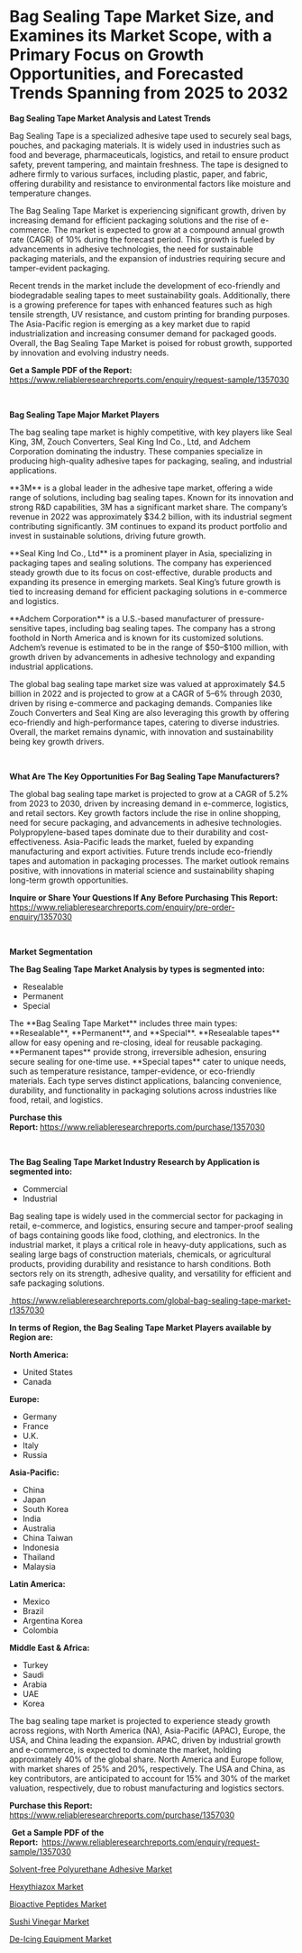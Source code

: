 <p><h1>Bag Sealing Tape Market Size, and Examines its Market Scope, with a Primary Focus on Growth Opportunities, and Forecasted Trends Spanning from 2025 to 2032</h1></p><p><strong>Bag Sealing Tape Market Analysis and Latest Trends</strong></p>
<p><p>Bag Sealing Tape is a specialized adhesive tape used to securely seal bags, pouches, and packaging materials. It is widely used in industries such as food and beverage, pharmaceuticals, logistics, and retail to ensure product safety, prevent tampering, and maintain freshness. The tape is designed to adhere firmly to various surfaces, including plastic, paper, and fabric, offering durability and resistance to environmental factors like moisture and temperature changes.</p><p>The Bag Sealing Tape Market is experiencing significant growth, driven by increasing demand for efficient packaging solutions and the rise of e-commerce. The market is expected to grow at a compound annual growth rate (CAGR) of 10% during the forecast period. This growth is fueled by advancements in adhesive technologies, the need for sustainable packaging materials, and the expansion of industries requiring secure and tamper-evident packaging.</p><p>Recent trends in the market include the development of eco-friendly and biodegradable sealing tapes to meet sustainability goals. Additionally, there is a growing preference for tapes with enhanced features such as high tensile strength, UV resistance, and custom printing for branding purposes. The Asia-Pacific region is emerging as a key market due to rapid industrialization and increasing consumer demand for packaged goods. Overall, the Bag Sealing Tape Market is poised for robust growth, supported by innovation and evolving industry needs.</p></p>
<p><strong>Get a Sample PDF of the Report:&nbsp;</strong> <a href="https://www.reliableresearchreports.com/enquiry/request-sample/1357030?utm_campaign=116&utm_medium=2&utm_source=Github&utm_content=ia&utm_term=24012025&utm_id=bag-sealing-tape">https://www.reliableresearchreports.com/enquiry/request-sample/1357030</a></p>
<p>&nbsp;</p>
<p><strong>Bag Sealing Tape Major Market Players</strong></p>
<p><p>The bag sealing tape market is highly competitive, with key players like Seal King, 3M, Zouch Converters, Seal King Ind Co., Ltd, and Adchem Corporation dominating the industry. These companies specialize in producing high-quality adhesive tapes for packaging, sealing, and industrial applications.</p><p>**3M** is a global leader in the adhesive tape market, offering a wide range of solutions, including bag sealing tapes. Known for its innovation and strong R&D capabilities, 3M has a significant market share. The company’s revenue in 2022 was approximately $34.2 billion, with its industrial segment contributing significantly. 3M continues to expand its product portfolio and invest in sustainable solutions, driving future growth.</p><p>**Seal King Ind Co., Ltd** is a prominent player in Asia, specializing in packaging tapes and sealing solutions. The company has experienced steady growth due to its focus on cost-effective, durable products and expanding its presence in emerging markets. Seal King’s future growth is tied to increasing demand for efficient packaging solutions in e-commerce and logistics.</p><p>**Adchem Corporation** is a U.S.-based manufacturer of pressure-sensitive tapes, including bag sealing tapes. The company has a strong foothold in North America and is known for its customized solutions. Adchem’s revenue is estimated to be in the range of $50–$100 million, with growth driven by advancements in adhesive technology and expanding industrial applications.</p><p>The global bag sealing tape market size was valued at approximately $4.5 billion in 2022 and is projected to grow at a CAGR of 5–6% through 2030, driven by rising e-commerce and packaging demands. Companies like Zouch Converters and Seal King are also leveraging this growth by offering eco-friendly and high-performance tapes, catering to diverse industries. Overall, the market remains dynamic, with innovation and sustainability being key growth drivers.</p></p>
<p>&nbsp;</p>
<p><strong>What Are The Key Opportunities For Bag Sealing Tape Manufacturers?</strong></p>
<p><p>The global bag sealing tape market is projected to grow at a CAGR of 5.2% from 2023 to 2030, driven by increasing demand in e-commerce, logistics, and retail sectors. Key growth factors include the rise in online shopping, need for secure packaging, and advancements in adhesive technologies. Polypropylene-based tapes dominate due to their durability and cost-effectiveness. Asia-Pacific leads the market, fueled by expanding manufacturing and export activities. Future trends include eco-friendly tapes and automation in packaging processes. The market outlook remains positive, with innovations in material science and sustainability shaping long-term growth opportunities.</p></p>
<p><strong>Inquire or Share Your Questions If Any Before Purchasing This Report:</strong> <a href="https://www.reliableresearchreports.com/enquiry/pre-order-enquiry/1357030?utm_campaign=116&utm_medium=2&utm_source=Github&utm_content=ia&utm_term=24012025&utm_id=bag-sealing-tape">https://www.reliableresearchreports.com/enquiry/pre-order-enquiry/1357030</a></p>
<p>&nbsp;</p>
<p><strong>Market Segmentation</strong></p>
<p><strong>The Bag Sealing Tape Market Analysis by types is segmented into:</strong></p>
<p><ul><li>Resealable</li><li>Permanent</li><li>Special</li></ul></p>
<p><p>The **Bag Sealing Tape Market** includes three main types: **Resealable**, **Permanent**, and **Special**. **Resealable tapes** allow for easy opening and re-closing, ideal for reusable packaging. **Permanent tapes** provide strong, irreversible adhesion, ensuring secure sealing for one-time use. **Special tapes** cater to unique needs, such as temperature resistance, tamper-evidence, or eco-friendly materials. Each type serves distinct applications, balancing convenience, durability, and functionality in packaging solutions across industries like food, retail, and logistics.</p></p>
<p><strong>Purchase this Report:&nbsp;</strong><a href="https://www.reliableresearchreports.com/purchase/1357030?utm_campaign=116&utm_medium=2&utm_source=Github&utm_content=ia&utm_term=24012025&utm_id=bag-sealing-tape">https://www.reliableresearchreports.com/purchase/1357030</a></p>
<p>&nbsp;</p>
<p><strong>The Bag Sealing Tape Market Industry Research by Application is segmented into:</strong></p>
<p><ul><li>Commercial</li><li>Industrial</li></ul></p>
<p><p>Bag sealing tape is widely used in the commercial sector for packaging in retail, e-commerce, and logistics, ensuring secure and tamper-proof sealing of bags containing goods like food, clothing, and electronics. In the industrial market, it plays a critical role in heavy-duty applications, such as sealing large bags of construction materials, chemicals, or agricultural products, providing durability and resistance to harsh conditions. Both sectors rely on its strength, adhesive quality, and versatility for efficient and safe packaging solutions.</p></p>
<p><a href="https://www.reliableresearchreports.com/global-bag-sealing-tape-market-r1357030?utm_campaign=116&utm_medium=2&utm_source=Github&utm_content=ia&utm_term=24012025&utm_id=bag-sealing-tape">&nbsp;https://www.reliableresearchreports.com/global-bag-sealing-tape-market-r1357030</a></p>
<p><strong>In terms of Region, the Bag Sealing Tape Market Players available by Region are:</strong></p>
<p>
    <p> <strong> North America: </strong>
        <ul>
            <li>United States</li>
            <li>Canada</li>
        </ul>
        </p> 
    <p> <strong> Europe: </strong>
        <ul>
            <li>Germany</li>
            <li>France</li>
            <li>U.K.</li>
            <li>Italy</li>
            <li>Russia</li>
        </ul>
        </p> 
    <p> <strong> Asia-Pacific: </strong>
        <ul>
            <li>China</li>
            <li>Japan</li>
            <li>South Korea</li>
            <li>India</li>
            <li>Australia</li>
            <li>China Taiwan</li>
            <li>Indonesia</li>
            <li>Thailand</li>
            <li>Malaysia</li>
        </ul>
        </p> 
    <p> <strong> Latin America: </strong>
        <ul>
            <li>Mexico</li>
            <li>Brazil</li>
            <li>Argentina Korea</li>
            <li>Colombia</li>
        </ul>
        </p> 
    <p> <strong> Middle East & Africa: </strong>
        <ul>
            <li>Turkey</li>
            <li>Saudi</li>
            <li>Arabia</li>
            <li>UAE</li>
            <li>Korea</li>
        </ul>
    </p>
    </p>
<p><p>The bag sealing tape market is projected to experience steady growth across regions, with North America (NA), Asia-Pacific (APAC), Europe, the USA, and China leading the expansion. APAC, driven by industrial growth and e-commerce, is expected to dominate the market, holding approximately 40% of the global share. North America and Europe follow, with market shares of 25% and 20%, respectively. The USA and China, as key contributors, are anticipated to account for 15% and 30% of the market valuation, respectively, due to robust manufacturing and logistics sectors.</p></p>
<p><strong>Purchase this Report: </strong><a href="https://www.reliableresearchreports.com/purchase/1357030?utm_campaign=116&utm_medium=2&utm_source=Github&utm_content=ia&utm_term=24012025&utm_id=bag-sealing-tape">https://www.reliableresearchreports.com/purchase/1357030</a></p>
<p>&nbsp;<strong>Get a Sample PDF of the Report:&nbsp;&nbsp;</strong><a href="https://www.reliableresearchreports.com/enquiry/request-sample/1357030?utm_campaign=116&utm_medium=2&utm_source=Github&utm_content=ia&utm_term=24012025&utm_id=bag-sealing-tape">https://www.reliableresearchreports.com/enquiry/request-sample/1357030</a></p>
<p><strong></strong></p>
<p><p><a href="https://www.linkedin.com/pulse/solvent-free-polyurethane-adhesive-market-growth-study-ahnbf?utm_campaign=116&utm_medium=2&utm_source=Github&utm_content=ia&utm_term=24012025&utm_id=bag-sealing-tape">Solvent-free Polyurethane Adhesive Market</a></p><p><a href="https://github.com/bensemilia864/Market-Research-Report-List-1/blob/main/hexythiazox-market.md?utm_campaign=116&utm_medium=2&utm_source=Github&utm_content=ia&utm_term=24012025&utm_id=bag-sealing-tape">Hexythiazox Market</a></p><p><a href="https://github.com/gerdabatiskzv9/Market-Research-Report-List-1/blob/main/bioactive-peptides-market.md?utm_campaign=116&utm_medium=2&utm_source=Github&utm_content=ia&utm_term=24012025&utm_id=bag-sealing-tape">Bioactive Peptides Market</a></p><p><a href="https://www.linkedin.com/pulse/dynamics-revenue-generation-sushi-vinegar-market-cagr-86-from-uj6sf?utm_campaign=116&utm_medium=2&utm_source=Github&utm_content=ia&utm_term=24012025&utm_id=bag-sealing-tape">Sushi Vinegar Market</a></p><p><a href="https://www.linkedin.com/pulse/de-icing-equipment-market-size-striking-cagr-13-from-7plrf?utm_campaign=116&utm_medium=2&utm_source=Github&utm_content=ia&utm_term=24012025&utm_id=bag-sealing-tape">De-Icing Equipment Market</a></p></p>